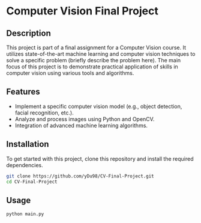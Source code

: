 # Computer Vision Final Project

## Description

This project is part of a final assignment for a Computer Vision course. It utilizes state-of-the-art machine learning and computer vision techniques to solve a specific problem (briefly describe the problem here). The main focus of this project is to demonstrate practical application of skills in computer vision using various tools and algorithms.

## Features

- Implement a specific computer vision model (e.g., object detection, facial recognition, etc.).
- Analyze and process images using Python and OpenCV.
- Integration of advanced machine learning algorithms.

## Installation

To get started with this project, clone this repository and install the required dependencies.

```bash
git clone https://github.com/yDu98/CV-Final-Project.git
cd CV-Final-Project
```

## Usage

```bash
python main.py
```
